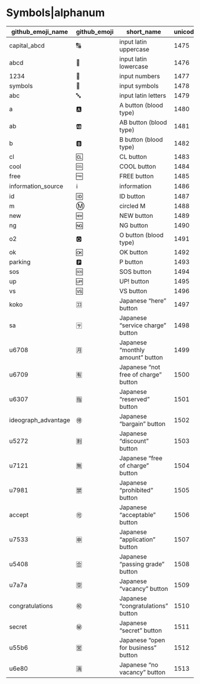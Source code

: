 # Symbols|alphanum

|github_emoji_name|github_emoji|short_name|unicode_index|
|---|---|---|---|
|capital_abcd|:capital_abcd:|input latin uppercase|1475|
|abcd|:abcd:|input latin lowercase|1476|
|1234|:1234:|input numbers|1477|
|symbols|:symbols:|input symbols|1478|
|abc|:abc:|input latin letters|1479|
|a|:a:|A button (blood type)|1480|
|ab|:ab:|AB button (blood type)|1481|
|b|:b:|B button (blood type)|1482|
|cl|:cl:|CL button|1483|
|cool|:cool:|COOL button|1484|
|free|:free:|FREE button|1485|
|information_source|:information_source:|information|1486|
|id|:id:|ID button|1487|
|m|:m:|circled M|1488|
|new|:new:|NEW button|1489|
|ng|:ng:|NG button|1490|
|o2|:o2:|O button (blood type)|1491|
|ok|:ok:|OK button|1492|
|parking|:parking:|P button|1493|
|sos|:sos:|SOS button|1494|
|up|:up:|UP! button|1495|
|vs|:vs:|VS button|1496|
|koko|:koko:|Japanese “here” button|1497|
|sa|:sa:|Japanese “service charge” button|1498|
|u6708|:u6708:|Japanese “monthly amount” button|1499|
|u6709|:u6709:|Japanese “not free of charge” button|1500|
|u6307|:u6307:|Japanese “reserved” button|1501|
|ideograph_advantage|:ideograph_advantage:|Japanese “bargain” button|1502|
|u5272|:u5272:|Japanese “discount” button|1503|
|u7121|:u7121:|Japanese “free of charge” button|1504|
|u7981|:u7981:|Japanese “prohibited” button|1505|
|accept|:accept:|Japanese “acceptable” button|1506|
|u7533|:u7533:|Japanese “application” button|1507|
|u5408|:u5408:|Japanese “passing grade” button|1508|
|u7a7a|:u7a7a:|Japanese “vacancy” button|1509|
|congratulations|:congratulations:|Japanese “congratulations” button|1510|
|secret|:secret:|Japanese “secret” button|1511|
|u55b6|:u55b6:|Japanese “open for business” button|1512|
|u6e80|:u6e80:|Japanese “no vacancy” button|1513|
